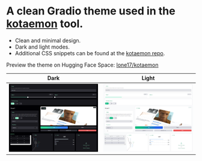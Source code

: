 # A clean Gradio theme used in the [kotaemon](https://github.com/Cinnamon/kotaemon) tool.

- Clean and minimal design.
- Dark and light modes.
- Additional CSS snippets can be found at the [kotaemon repo](https://github.com/Cinnamon/kotaemon/blob/main/libs/ktem/ktem/assets/css/main.css).

Preview the theme on Hugging Face Space:
[lone17/kotaemon](https://huggingface.co/spaces/lone17/kotaemon)

|             Dark              |              Light              |
| :---------------------------: | :-----------------------------: |
| ![dark mode](assets/dark.png) | ![light mode](assets/light.png) |

